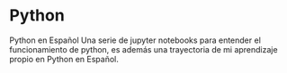 # Python
Python en Español
Una serie de jupyter notebooks para entender el funcionamiento de python, es además una trayectoria de mi aprendizaje propio en Python en Español.

